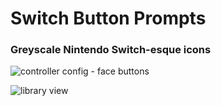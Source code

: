 # Switch Button Prompts

### Greyscale Nintendo Switch-esque icons

![controller config - face buttons](/.github/nsx/config-face.jpg)

![library view](/.github/nsx/library.jpg)
